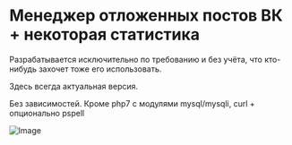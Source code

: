 # Менеджер отложенных постов ВК + некоторая статистика

Разрабатывается исключительно по требованию и без учёта, что кто-нибудь захочет тоже его использовать.

Здесь всегда актуальная версия. 

Без зависимостей. Кроме php7 с модулями mysql/mysqli, curl + опционально pspell

![Image](https://pp.vk.me/c636523/v636523747/3532f/cZI7mugMAXw.jpg)
